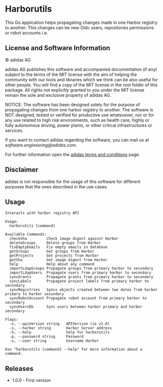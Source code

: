 # Harborutils

This Go application helps propagating changes made in one Harbor registry to another. This changes can be new Oidc users, repositories permissions or robot accounts i.e. 

## License and Software Information
 
© adidas AG
 
adidas AG publishes this software and accompanied documentation (if any) subject to the terms of the MIT license with the aim of helping the community with our tools and libraries which we think can be also useful for other people. You will find a copy of the MIT license in the root folder of this package. All rights not explicitly granted to you under the MIT license remain the sole and exclusive property of adidas AG.
 
NOTICE: The software has been designed solely for the purpose of propagating changes from one harbor registry to another. The software is NOT designed, tested or verified for productive use whatsoever, nor or for any use related to high risk environments, such as health care, highly or fully autonomous driving, power plants, or other critical infrastructures or services.
 
If you want to contact adidas regarding the software, you can mail us at _software.engineering@adidas.com_.
 
For further information open the [adidas terms and conditions](https://github.com/adidas/adidas-contribution-guidelines/wiki/Terms-and-conditions) page.

Disclaimer
----------

adidas is not responsible for the usage of this software for different purposes that the ones described in the use cases.

Usage
-----

```
Interacts with harbor registry API

Usage:
  harborutils [command]

Available Commands:
  checkSha         Check image digest against Harbor
  deleteGroups     Delete groups from Harbor
  fixEmptyEmails   Fix empty emails in database
  getGroups        Get groups from Harbor
  getProjects      Get projects from Harbor
  getSha           Get image digest from Harbor
  help             Help about any command
  importLdapGroups Propagate groups from primary harbor to secondary
  importLdapUsers  Propagate users from primary harbor to secondary
  syncGrants       Propagate grants from primary harbor to secondary
  syncLabels       Propagate project labels from primary harbor to secondary
  syncRegistries   Syncs objects created between two dates from harbor primary to harbor secundary
  syncRobotAccount Propagate robot account from primary harbor to secondary
  syncUsersDb      Sync users between harbor primary and harbor secondary

Flags:
  -v, --apiVersion string   APIVersion (ie v2.0)
  -s, --harbor string       Harbor Server address
  -h, --help                help for harborutils
  -p, --password string     Password
  -u, --user string         Username Harbor

Use "harborutils [command] --help" for more information about a command.
```
  

Releases
--------

* 1.0.0 - First version
